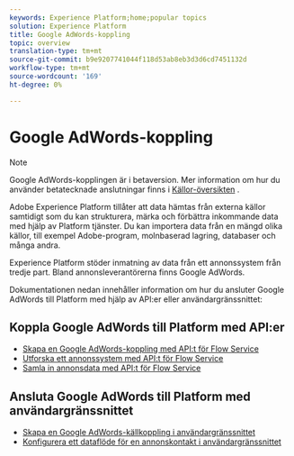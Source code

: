 ```yaml
---
keywords: Experience Platform;home;popular topics
solution: Experience Platform
title: Google AdWords-koppling
topic: overview
translation-type: tm+mt
source-git-commit: b9e9207741044f118d53ab8eb3d3d6cd7451132d
workflow-type: tm+mt
source-wordcount: '169'
ht-degree: 0%

---
```



# Google AdWords-koppling

>[!NOTE]
>Google AdWords-kopplingen är i betaversion. Mer information om hur du använder betatecknade anslutningar finns i [Källor-översikten](../../home.md#terms-and-conditions) .

Adobe Experience Platform tillåter att data hämtas från externa källor samtidigt som du kan strukturera, märka och förbättra inkommande data med hjälp av Platform tjänster. Du kan importera data från en mängd olika källor, till exempel Adobe-program, molnbaserad lagring, databaser och många andra.

Experience Platform stöder inmatning av data från ett annonssystem från tredje part. Bland annonsleverantörerna finns Google AdWords.

Dokumentationen nedan innehåller information om hur du ansluter Google AdWords till Platform med hjälp av API:er eller användargränssnittet:

## Koppla Google AdWords till Platform med API:er

- [Skapa en Google AdWords-koppling med API:t för Flow Service](../../tutorials/api/create/advertising/ads.md)
- [Utforska ett annonssystem med API:t för Flow Service](../../tutorials/api/explore/advertising.md)
- [Samla in annonsdata med API:t för Flow Service](../../tutorials/api/collect/advertising.md)

## Ansluta Google AdWords till Platform med användargränssnittet

- [Skapa en Google AdWords-källkoppling i användargränssnittet](../../tutorials/ui/create/advertising/ads.md)
- [Konfigurera ett dataflöde för en annonskontakt i användargränssnittet](../../tutorials/ui/dataflow/advertising.md)